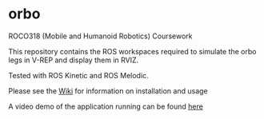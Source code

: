# orbo
ROCO318 (Mobile and Humanoid Robotics) Coursework

This repository contains the ROS workspaces required to simulate the orbo legs in V-REP and display them in RVIZ.

Tested with ROS Kinetic and ROS Melodic.

Please see the [Wiki](../../wiki) for information on installation and usage

A video demo of the application running can be found [here](https://youtu.be/tQ_CRGjfE88)
